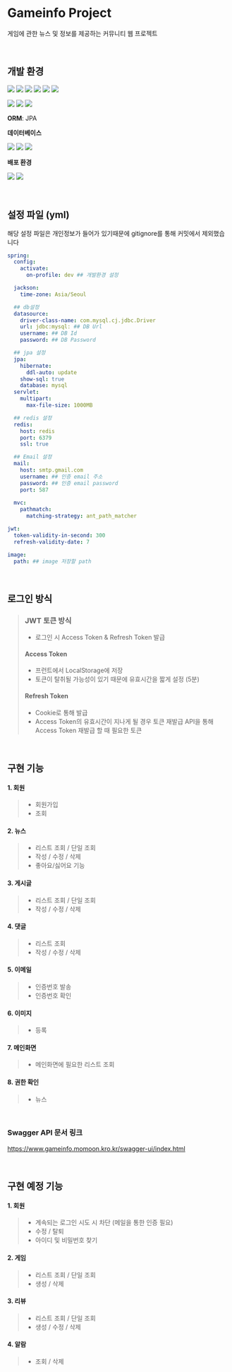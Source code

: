 # Gameinfo Project
게임에 관한 뉴스 및 정보를 제공하는 커뮤니티 웹 프로젝트

<br>

## 개발 환경
<img src="https://img.shields.io/badge/java-007396?style=for-the-badge&logo=java&logoColor=white"> <img src="https://img.shields.io/badge/springboot-6DB33F?style=for-the-badge&logo=springboot&logoColor=white"> <img src="https://img.shields.io/badge/springsecurity-6DB33F?style=for-the-badge&logo=springsecurity&logoColor=white"> <img src="https://img.shields.io/badge/swagger-85EA2D?style=for-the-badge&logo=swagger&logoColor=white"> <img src="https://img.shields.io/badge/junit5-25A162?style=for-the-badge&logo=junit5&logoColor=white"> <img src="https://img.shields.io/badge/jsonwebtokens-000000?style=for-the-badge&logo=jsonwebtokens&logoColor=white"> 

<img src="https://img.shields.io/badge/gradle-02303A?style=for-the-badge&logo=gradle&logoColor=white"> <img src="https://img.shields.io/badge/yaml-CB171E?style=for-the-badge&logo=yaml&logoColor=white"> <img src="https://img.shields.io/badge/intellijidea-000000?style=for-the-badge&logo=intellijidea&logoColor=white"> 

**ORM**: JPA


**데이터베이스**

<img src="https://img.shields.io/badge/mysql-4479A1?style=for-the-badge&logo=mysql&logoColor=white"> <img src="https://img.shields.io/badge/amazonrds-527FFF?style=for-the-badge&logo=amazonrds&logoColor=white"> <img src="https://img.shields.io/badge/redis-DC382D?style=for-the-badge&logo=redis&logoColor=white"> 


**배포 환경**

<img src="https://img.shields.io/badge/amazonec2-FF9900?style=for-the-badge&logo=amazonec2&logoColor=white"> <img src="https://img.shields.io/badge/docker-2496ED?style=for-the-badge&logo=docker&logoColor=white"> 
 
<br>

## 설정 파일 (yml)
해당 설정 파일은 개인정보가 들어가 있기때문에 gitignore를 통해 커밋에서 제외했습니다
``` yml
spring:
  config:
    activate:
      on-profile: dev ## 개발환경 설정

  jackson:
    time-zone: Asia/Seoul

  ## db설정
  datasource:
    driver-class-name: com.mysql.cj.jdbc.Driver
    url: jdbc:mysql: ## DB Url
    username: ## DB Id
    password: ## DB Password

  ## jpa 설정
  jpa:
    hibernate:
      ddl-auto: update
    show-sql: true
    database: mysql
  servlet:
    multipart:
      max-file-size: 1000MB

  ## redis 설정
  redis:
    host: redis
    port: 6379
    ssl: true

  ## Email 설정
  mail:
    host: smtp.gmail.com
    username: ## 인증 email 주소
    password: ## 인증 email password
    port: 587
    
  mvc:
    pathmatch:
      matching-strategy: ant_path_matcher

jwt:
  token-validity-in-second: 300
  refresh-validity-date: 7

image:
  path: ## image 저장할 path
```

<br>

## 로그인 방식
> ### JWT 토큰 방식
> - 로그인 시 Access Token & Refresh Token 발급
> 
> #### Access Token
> - 프런트에서 LocalStorage에 저장
> - 토큰이 탈취될 가능성이 있기 때문에 유효시간을 짧게 설정 (5분)
> 
> #### Refresh Token
> - Cookie로 통해 발급
> - Access Token의 유효시간이 지나게 될 경우
>   토큰 재발급 API을 통해 Access Token 재발급 할 때 필요한 토큰 

<br>

## 구현 기능
#### 1. 회원
> - 회원가입
> - 조회
 
#### 2. 뉴스
> - 리스트 조회 / 단일 조회 
> - 작성 / 수정 / 삭제
> - 좋아요/싫어요 기능

#### 3. 게시글
> - 리스트 조회 / 단일 조회 
> - 작성 / 수정 / 삭제  

#### 4. 댓글
> - 리스트 조회
> - 작성 / 수정 / 삭제


#### 5. 이메일
> - 인증번호 발송
> - 인증번호 확인

#### 6. 이미지
> - 등록

#### 7. 메인화면
> - 메인화면에 필요한 리스트 조회

#### 8. 권한 확인
> - 뉴스 

<br>

### Swagger API 문서 링크 
https://www.gameinfo.momoon.kro.kr/swagger-ui/index.html

<br>

## 구현 예정 기능
#### 1. 회원
> - 계속되는 로그인 시도 시 차단 (메일을 통한 인증 필요)
> - 수정 / 탈퇴
> - 아이디 및 비밀번호 찾기

#### 2. 게임
> - 리스트 조회 / 단일 조회
> - 생성 / 삭제 

#### 3. 리뷰
> - 리스트 조회 / 단일 조회
> - 생성 / 수정 / 삭제

#### 4. 알람
> - 조회 / 삭제

<br>


